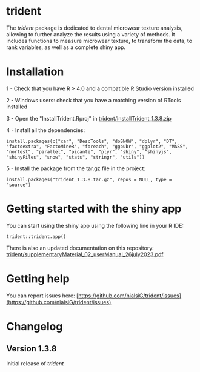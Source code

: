# trident

The *trident* package is dedicated to dental microwear texture analysis, allowing to further analyze the results using a variety of methods. 
It includes functions to measure microwear texture, to transform the data, to rank variables, as well as a complete shiny app.

# Installation

1 - Check that you have R > 4.0 and a compatible R Studio version installed

2 - Windows users: check that you have a matching version of RTools installed

3 - Open the "InstallTrident.Rproj" in [trident/InstallTrident_1.3.8.zip](InstallTrident_1.3.8.zip)

4 - Install all the dependencies:

```{r}
install.packages(c("car", "DescTools", "doSNOW", "dplyr", "DT", "factoextra", "FactoMineR", "foreach", "ggpubr", "ggplot2", "MASS", "nortest", "parallel", "picante", "plyr", "shiny", "shinyjs", "shinyFiles", "snow", "stats", "stringr", "utils"))
```

5 - Install the package from the tar.gz file in the project:

```{r}
install.packages("trident_1.3.8.tar.gz", repos = NULL, type = "source")
```

# Getting started with the shiny app

You can start using the shiny app using the following line in your R IDE:

```{r}
trident::trident.app()
```
There is also an updated documentation on this repository: [trident/supplementaryMaterial_02_userManual_26july2023.pdf](supplementaryMaterial_02_userManual_26july2023.pdf)

# Getting help

You can report issues here: [https://github.com/nialsiG/trident/issues](https://github.com/nialsiG/trident/issues)

# Changelog

## Version 1.3.8

Initial release of *trident*
